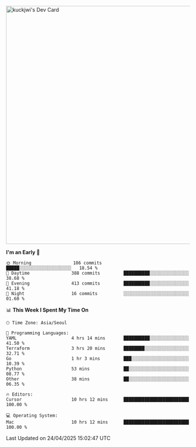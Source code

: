 <a href="https://app.daily.dev/kuckhwancho"><img src="https://api.daily.dev/devcards/v2/efef39c8028947428b3c0b486b9cd9b6.png?r=iz2&type=wide" width="652" alt="kuckjwi's Dev Card"/></a>

<!--START_SECTION:waka-->
**I'm an Early 🐤** 

```text
🌞 Morning                186 commits         █████░░░░░░░░░░░░░░░░░░░░   18.54 % 
🌆 Daytime                388 commits         ██████████░░░░░░░░░░░░░░░   38.68 % 
🌃 Evening                413 commits         ██████████░░░░░░░░░░░░░░░   41.18 % 
🌙 Night                  16 commits          ░░░░░░░░░░░░░░░░░░░░░░░░░   01.60 % 
```


📊 **This Week I Spent My Time On** 

```text
🕑︎ Time Zone: Asia/Seoul

💬 Programming Languages: 
YAML                     4 hrs 14 mins       ██████████░░░░░░░░░░░░░░░   41.50 % 
Terraform                3 hrs 20 mins       ████████░░░░░░░░░░░░░░░░░   32.71 % 
Go                       1 hr 3 mins         ███░░░░░░░░░░░░░░░░░░░░░░   10.39 % 
Python                   53 mins             ██░░░░░░░░░░░░░░░░░░░░░░░   08.77 % 
Other                    38 mins             ██░░░░░░░░░░░░░░░░░░░░░░░   06.35 % 

🔥 Editors: 
Cursor                   10 hrs 12 mins      █████████████████████████   100.00 % 

💻 Operating System: 
Mac                      10 hrs 12 mins      █████████████████████████   100.00 % 
```


 Last Updated on 24/04/2025 15:02:47 UTC
<!--END_SECTION:waka-->
